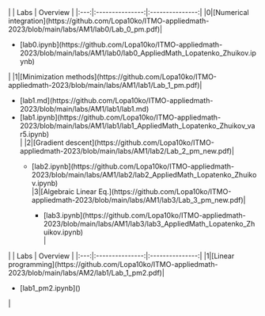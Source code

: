
<div>
    <div id="table_term1">
        | | Labs  |     Overview     |
        |:---:|:---------------:|:---------------:|
        |0|[Numerical integration](https://github.com/Lopa10ko/ITMO-appliedmath-2023/blob/main/labs/AM1/lab0/Lab_0_pm.pdf)|<ul><li>[lab0.ipynb](https://github.com/Lopa10ko/ITMO-appliedmath-2023/blob/main/labs/AM1/lab0/lab0_AppliedMath_Lopatenko_Zhuikov.ipynb)</ul></li>|
        |1|[Minimization methods](https://github.com/Lopa10ko/ITMO-appliedmath-2023/blob/main/labs/AM1/lab1/Lab_1_pm.pdf)|<ul><li>[lab1.md](https://github.com/Lopa10ko/ITMO-appliedmath-2023/blob/main/labs/AM1/lab1/lab1.md)</li><li>[lab1.ipynb](https://github.com/Lopa10ko/ITMO-appliedmath-2023/blob/main/labs/AM1/lab1/lab1_AppliedMath_Lopatenko_Zhuikov_var5.ipynb)</li></ol>|
        |2|[Gradient descent](https://github.com/Lopa10ko/ITMO-appliedmath-2023/blob/main/labs/AM1/lab2/Lab_2_pm_new.pdf)|<ul><li>[lab2.ipynb](https://github.com/Lopa10ko/ITMO-appliedmath-2023/blob/main/labs/AM1/lab2/lab2_AppliedMath_Lopatenko_Zhuikov.ipynb)</li>
        |3|[Algebraic Linear Eq.](https://github.com/Lopa10ko/ITMO-appliedmath-2023/blob/main/labs/AM1/lab3/Lab_3_pm_new.pdf)|<ul><li>[lab3.ipynb](https://github.com/Lopa10ko/ITMO-appliedmath-2023/blob/main/labs/AM1/lab3/lab3_AppliedMath_Lopatenko_Zhuikov.ipynb)</li></ol>|
    </div>
    <div id="table_term2">
        | | Labs  |     Overview     |
        |:---:|:---------------:|:---------------:|
        |1|[Linear programming](https://github.com/Lopa10ko/ITMO-appliedmath-2023/blob/main/labs/AM2/lab1/Lab_1_pm2.pdf)|<ul><li>[lab1_pm2.ipynb]()</ul></li>|
    </div>
</div>